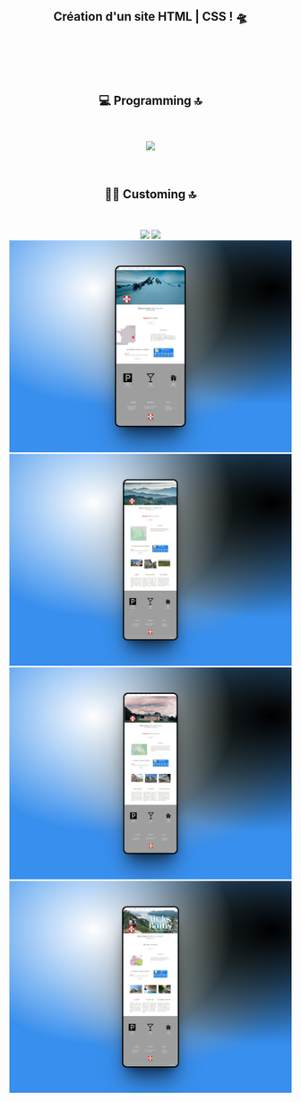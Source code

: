 
<br><br>

<div align="center">
        <h2> Création d'un site HTML | CSS ! 🛸</h2>
</div><br><br>

<div align="center"><br><br>
        <h2>💻 Programming 🔝</h2><br><br>
        
<img src="https://img.shields.io/badge/HTML5-E34F26?style=for-the-badge&logo=html5&logoColor=white" />
</div>

<div align="center"><br><br>
        <h2>👨‍🎨 Customing 🔝</h2><br><br>
        
<img src="https://img.shields.io/badge/Bootstrap-563D7C?style=for-the-badge&logo=bootstrap&logoColor=white" />
<img src="https://img.shields.io/badge/CSS3-1572B6?style=for-the-badge&logo=css3&logoColor=white" />
</div>



<div align="center">
        <img src="img/642shots_so.png">
        <img src="img/287shots_so.png">
        <img src="img/30shots_so.png">
        <img src="img/743shots_so.png">
</div><br><br>


<div align="center">
</div><br><br>




